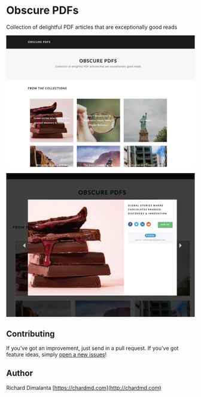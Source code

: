 # Obscure PDFs

Collection of delightful PDF articles that are exceptionally good reads

![Alt Text](preview1.png)

![Alt Text](preview2.png)

## Contributing

If you've got an improvement, just send in a pull request. If you've got feature ideas, simply [open a new issues](https://github.com/chardmd/obscurepdfs-v2/issues/new)!

## Author

Richard Dimalanta [https://chardmd.com](http://chardmd.com)

